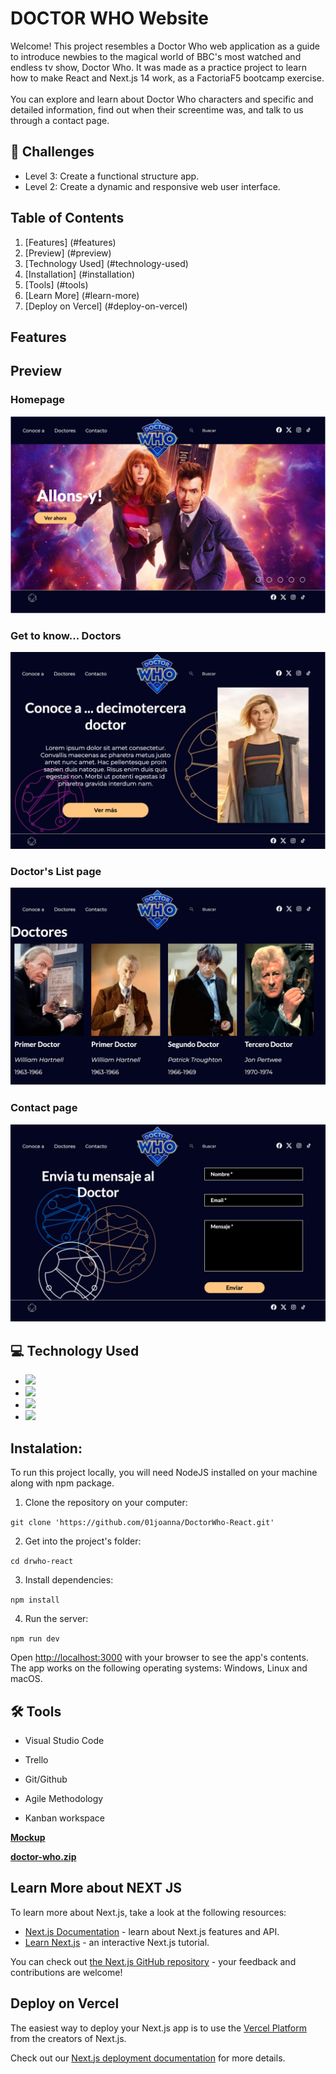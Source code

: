 
# DOCTOR WHO Website

Welcome! This project resembles a Doctor Who web application as a guide to introduce newbies to the magical world of BBC's most watched and endless tv show, Doctor Who. It was made as a practice project to learn how to make React and Next.js 14 work, as a FactoriaF5 bootcamp exercise.</br> </br>
You can explore and learn about Doctor Who characters and specific and detailed information, find out when their screentime was, and talk to us through a contact page.

## 📓 Challenges 
- Level 3: Create a functional structure app.
- Level 2: Create a dynamic and responsive web user interface.

## Table of Contents
1. [Features] (#features)
2. [Preview] (#preview)
3. [Technology Used] (#technology-used)
4. [Installation] (#installation)
5. [Tools] (#tools)
6. [Learn More] (#learn-more)
7. [Deploy on Vercel] (#deploy-on-vercel)

## Features
## Preview

### Homepage
![Homepage](./public/assets/img/web-previews/homepage.png)
### Get to know... Doctors
![About page](./public/assets/img/web-previews/about-page.png)
### Doctor's List page
![Doctors page](./public/assets/img/web-previews/doctors-page.png)
### Contact page
![Contact page](./public/assets/img/web-previews/contact-page.png)

## 💻 Technology Used

- <img src="https://camo.githubusercontent.com/bfe6a48836e87b13a16f1f56f88fee428475c2ac29247992ec9b8bcc7154f881/68747470733a2f2f696d672e736869656c64732e696f2f62616467652f48544d4c352d4533344632363f7374796c653d666f722d7468652d6261646765266c6f676f3d68746d6c35266c6f676f436f6c6f723d7768697465" data-canonical-src="https://img.shields.io/badge/HTML5-E34F26?style=for-the-badge&amp;logo=html5&amp;logoColor=white" style="max-width: 100%;">
- <img src="https://camo.githubusercontent.com/77a94341662845d3740986b84d8219c0fd4a0a9e4af8e5411c24cec0faee2129/68747470733a2f2f696d672e736869656c64732e696f2f62616467652f4a6176615363726970742d3332333333303f7374796c653d666f722d7468652d6261646765266c6f676f3d6a617661736372697074266c6f676f436f6c6f723d463744463145" data-canonical-src="https://img.shields.io/badge/JavaScript-323330?style=for-the-badge&amp;logo=javascript&amp;logoColor=F7DF1E" style="max-width: 100%;">
- <img src="https://camo.githubusercontent.com/6c3957842901e5baa389f3bb8758c8966683333b28493013062fcab5fab645e7/68747470733a2f2f696d672e736869656c64732e696f2f62616467652f52656163742d3230323332413f7374796c653d666f722d7468652d6261646765266c6f676f3d7265616374266c6f676f436f6c6f723d363144414642" data-canonical-src="https://img.shields.io/badge/React-20232A?style=for-the-badge&amp;logo=react&amp;logoColor=61DAFB" style="max-width: 100%;">
- <img src="https://camo.githubusercontent.com/b6c08869da57004f4e605da3b92bbe0f1a683ccc2c4dbe3fa195c3a98cf3e61c/68747470733a2f2f696d672e736869656c64732e696f2f62616467652f6e6578742532306a732d3030303030303f7374796c653d666f722d7468652d6261646765266c6f676f3d6e657874646f746a73266c6f676f436f6c6f723d7768697465" data-canonical-src="https://img.shields.io/badge/next%20js-000000?style=for-the-badge&amp;logo=nextdotjs&amp;logoColor=white" style="max-width: 100%;">

## Instalation:

To run this project locally, you will need NodeJS installed on your machine along with npm package.

1. Clone the repository on your computer:

```git clone 'https://github.com/01joanna/DoctorWho-React.git'```

2. Get into the project's folder:

```cd drwho-react```

3. Install dependencies:

```npm install```

4. Run the server:

```npm run dev```

Open [http://localhost:3000](http://localhost:3000) with your browser to see the app's contents. The app works on the following operating systems: Windows, Linux and macOS.

## 🛠 Tools
- Visual Studio Code
- Trello 
- Git/Github

- Agile Methodology
- Kanban workspace

**[Mockup](https://www.figma.com/file/rdW0yacdnv7kOhS1CmD9xf/Proyecto-Doctor-Who?type=design&node-id=0%3A1&mode=design&t=huomGaIOBNlk4KvX-1)**

**[doctor-who.zip](https://prod-files-secure.s3.us-west-2.amazonaws.com/18857439-e1b0-4daf-982d-e0d7ded9ff99/2cb59283-e3e3-43c9-99a1-7f2d25c0a500/doctor-who.zip)**

## Learn More about NEXT JS

To learn more about Next.js, take a look at the following resources:

- [Next.js Documentation](https://nextjs.org/docs) - learn about Next.js features and API.
- [Learn Next.js](https://nextjs.org/learn) - an interactive Next.js tutorial.

You can check out [the Next.js GitHub repository](https://github.com/vercel/next.js/) - your feedback and contributions are welcome!

## Deploy on Vercel

The easiest way to deploy your Next.js app is to use the [Vercel Platform](https://vercel.com/new?utm_medium=default-template&filter=next.js&utm_source=create-next-app&utm_campaign=create-next-app-readme) from the creators of Next.js.

Check out our [Next.js deployment documentation](https://nextjs.org/docs/deployment) for more details.
